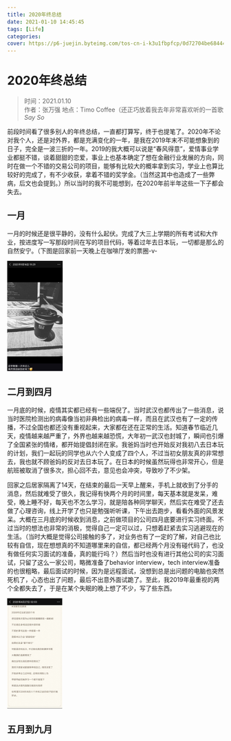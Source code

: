 ```yaml
---
title: 2020年终总结
date: 2021-01-10 14:45:45
tags: [Life]
categories:
cover: https://p6-juejin.byteimg.com/tos-cn-i-k3u1fbpfcp/0d72704be6844416bf5de28bca8183ed~tplv-k3u1fbpfcp-watermark.image
---
```

<meta name="referrer" content="no-referrer" />

# 2020年终总结

> 时间：2021.01.10  
> 作者：张万强
> 地点：Timo Coffee（还正巧放着我去年非常喜欢听的一首歌 *Say So*



前段时间看了很多别人的年终总结，一直都打算写，终于也提笔了。2020年不论对我个人，还是对外界，都是充满变化的一年，是我在2019年末不可能想象到的日子，完全是一波三折的一年。2019的我大概可以说是“春风得意”，爱情事业学业都挺不错，谈着甜甜的恋爱，事业上也基本确定了想在金融行业发展的方向，同时在做一个不错的交易公司的项目，能够有比较大的概率拿到实习，学业上也算比较好的完成了，有不少收获，拿着不错的奖学金。（当然这其中也造成了一些弊病，后文也会提到。）所以当时的我不可能想到，在2020年前半年这些一下子都会失去。

## 一月

一月的时候还是很平静的，没有什么起伏。完成了大三上学期的所有考试和大作业，按进度写一写那段时间在写的项目代码，等着过年去日本玩，一切都是那么的自然安宁。（下图是回家前一天晚上在咖啡厅发的票圈-v-

<img src="/images/2020review/1.jpeg" alt="1" style="zoom: 25%;" />

## 二月到四月

一月底的时候，疫情其实都已经有一些端倪了。当时武汉也都传出了一些消息，说当时医院检测出的病毒像当初非典检出的病毒一样，而且在武汉也有了一定的传播，不过全国也都还没有重视起来，大家都在还在正常的生活。知道春节临近几天，疫情越来越严重了，外界也越来越恐慌，大年初一武汉也封城了，瞬间也引爆了全国紧张的情绪，都开始提倡封闭在家。我爸妈当时也开始反对我初八去日本玩的计划，我们一起玩的同学也从六个人变成了四个人，不过当初女朋友真的非常想去，我也就不顾爸妈的反对去日本玩了。在日本的时候虽然玩得也非常开心，但是航班被取消了很多次，担心回不去，意见也会冲突，导致吵了不少架。

回家之后居家隔离了14天，在结束的最后一天早上醒来，手机上就收到了分手的消息，然后就难受了很久，我记得有快两个月的时间里，每天基本就是发呆，难受，晚上睡不好，每天也不怎么学习，就是陪各种同学聊天，然后实在难受了还去做了心理咨询，线上开学了也只是勉强听听课，下午出去跑步，看看外面的风景发呆。大概在三月底的时候收到消息，之前做项目的公司四月底要进行实习终面。不过当时的想法也非常的消极，觉得自己一定可以过，只想着赶紧去实习逃避现在的生活。（当时大概是觉得公司接触的多了，对业务也有了一定的了解，对自己也比较有自信，现在想想真的不知道哪里来的自信，都已经两个月没有碰代码了，也没有做任何实习面试的准备，真的能行吗？）然后当时也没有进行其他公司的实习面试，只留了这么一家公司，略微准备了behavior interview，tech interview准备的也很粗略，最后面试的时候，因为是远程面试，没想到总是出问题的电脑也突然死机了，心态也出了问题，最后不出意外面试跪了。至此，我2019年最重视的两个全都失去了，于是在某个失眠的晚上想了不少，写了些东西。

<img src="/images/2020review/2.jpeg" alt="1" style="zoom: 25%;" />

## 五月到九月





